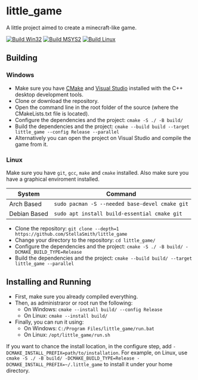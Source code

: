# little_game
A little project aimed to create a minecraft-like game.

[![Build Win32](https://github.com/StellaSmith/little_game/workflows/Build%20Win32/badge.svg)](https://github.com/StellaSmith/little_game/actions?query=workflow%3A%22Build+Win32%22)
[![Build MSYS2](https://github.com/StellaSmith/little_game/workflows/Build%20MSYS2/badge.svg)](https://github.com/StellaSmith/little_game/actions?query=workflow%3A%22Build+MSYS2%22)
[![Build Linux](https://github.com/StellaSmith/little_game/workflows/Build%20Linux/badge.svg)](https://github.com/StellaSmith/little_game/actions?query=workflow%3A%22Build+Linux%22)

## Building
### Windows
- Make sure you have [CMake](https://cmake.org/download/) and [Visual Studio](https://visualstudio.microsoft.com/) installed with the C++ desktop development tools.
- Clone or download the repository.
- Open the command line in the root folder of the source (where the CMakeLists.txt file is located).
- Configure the dependencies and the project: `cmake -S ./ -B build/`
- Build the dependencies and the project: `cmake --build build --target little_game --config Release --parallel`
- Alternatively you can open the project on Visual Studio and compile the game from it.<br/>
### Linux
Make sure you have `git`, `gcc`, `make` and `cmake` installed. Also make sure you have a graphical enviroment installed.<br/>

|    System    |                      Command                     |
|--------------|--------------------------------------------------|
| Arch Based   | `sudo pacman -S --needed base-devel cmake git` |
| Debian Based | `sudo apt install build-essential cmake git`              |

- Clone the repository: `git clone --depth=1 https://github.com/StellaSmith/little_game`
- Change your directory to the repository: `cd little_game/`
- Configure the dependencies and the project: `cmake -S ./ -B build/ -DCMAKE_BUILD_TYPE=Release`
- Build the dependencies and the project: `cmake --build build/ --target little_game --parallel`

## Installing and Running
- First, make sure you already compiled everything.
- Then, as administraror or root run the following:
  - On Windows: `cmake --install build/ --config Release`
  - On Linux: `cmake --install build/`
- Finally, you can run it using:
  - On Windows: `C:/Program Files/little_game/run.bat`
  - On Linux: `/opt/little_game/run.sh`

If you want to chance the install location, in the configure step, add `-DCMAKE_INSTALL_PREFIX=path/to/installation`.
For example, on Linux, use `cmake -S ./ -B build/ -DCMAKE_BUILD_TYPE=Release -DCMAKE_INSTALL_PREFIX=~/.little_game` to install it under your home directory.